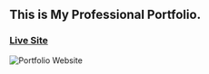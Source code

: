 ## This is My Professional Portfolio.

### [Live Site](https://arfin-hasib.vercel.app/)

![Portfolio Website](https://i.ibb.co/wWgJ2tv/screencapture-arfin-hasib-vercel-app-2024-02-21-19-48-25.png)
